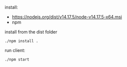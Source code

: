 install:
- https://nodejs.org/dist/v14.17.5/node-v14.17.5-x64.msi
- npm

install from the dist folder
```
./npm install .

```
run client:

```
./npm start
```

